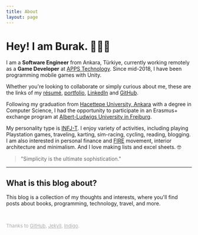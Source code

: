 ```yaml
---
title: About
layout: page
---
```


<!-- ![Profile Image]({{ site.url }}/{{ site.picture }}) -->

# Hey! I am Burak. 🙋🏻‍♂️

I am a **Software Engineer** from Ankara, Türkiye, currently working remotely as a **Game Developer** at [APPS Technology][apps]. Since mid-2018, I have been programming mobile games with Unity.

Whether you're looking to collaborate or simply curious about me, these are the links of my [résumé][resume], [portfolio][portfolio], [LinkedIn][linkedin] and [GitHub][github].

Following my graduation from [Hacettepe University, Ankara][hacettepe] with a degree in Computer Science, I had the opportunity to participate in an Erasmus+ exchange program at [Albert-Ludwigs University in Freiburg][freiburg].

My personality type is [INFJ-T][mbtype]. I enjoy variety of activities, including playing Playstation games, traveling, karting, sim-racing, cycling, reading, blogging. I am also interested in personal finance and [FIRE][fire] movement, interior architecture and minimalism. And I love making lists and excel sheets. 🤓

> "Simplicity is the ultimate sophistication."

---

## What is this blog about?

This blog is a collection of my thoughts and interests, where you'll find posts about books, programming, technology, travel, and more.

<br>
<p style="color:#AAAAAA;font-size:13px">Thanks to <a class="link" href="https://pages.github.com" target="_blank" style="color:#AAAAAA">GitHub</a>, <a class="link" href="https://jekyllrb.com" target="_blank" style="color:#AAAAAA">Jekyll</a>, <a class="link" href="https://github.com/sergiokopplin/indigo" target="_blank" style="color:#AAAAAA">Indigo</a>.</p>



[apps]: https://apps.com.tr
[portfolio]: ../portfolio
[resume]: ../assets/resume.pdf
[linkedin]: https://www.linkedin.com/in/burakekici
[github]: https://www.github.com/burakekici
[hacettepe]: https://cs.hacettepe.edu.tr
[freiburg]: https://www.informatik.uni-freiburg.de
[mbtype]: https://www.16personalities.com/profiles/19ea956f7d530
[fire]: https://www.investopedia.com/terms/f/financial-independence-retire-early-fire.asp
